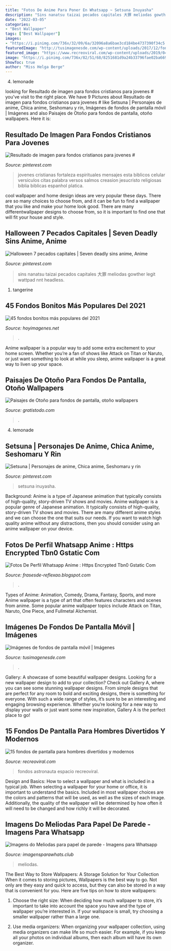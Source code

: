 ```yaml
---
title: "Fotos De Anime Para Poner En Whatsapp ~ Setsuna Inuyasha"
description: "Sins nanatsu taizai pecados capitales 大罪 meliodas gowther legit wattpad nnt headless"
date: "2022-03-05"
categories:
- "Best Wallpaper"
tags: ["Best Wallpaper"]
images:
- "https://i.pinimg.com/736x/32/09/6a/32096a8a6bae3cd184be4737390f34c5.jpg"
featuredImage: "http://tusimagenesde.com/wp-content/uploads/2017/12/fondos-de-pantalla-movil-2.jpg"
featured_image: "https://www.recreoviral.com/wp-content/uploads/2019/04/Fondo-de-pantalla-para-hombres-05-recreoviral-350x700.jpg"
image: "https://i.pinimg.com/736x/82/51/68/8251681d9a24b33796fae02ba669117a.jpg"
ShowToc: true
author: "Miss Helga Berge"
---
```



4. lemonade 

	

		
looking for Resultado de imagen para fondos cristianos para jovenes # you've visit to the right place. We have 9 Pictures about Resultado de imagen para fondos cristianos para jovenes # like Setsuna | Personajes de anime, Chica anime, Seshomaru y rin, Imágenes de fondos de pantalla móvil | Imágenes and also Paisajes de Otoño para fondos de pantalla, otoño wallpapers. Here it is:
		
    
## Resultado De Imagen Para Fondos Cristianos Para Jovenes #

<img loading=lazy src="https://i.pinimg.com/736x/0e/58/34/0e583469ecc865918a1bb82dc82d3f82.jpg" onerror="this.onerror=null;this.src='https://tse2.mm.bing.net/th?id=OIP.h6CnYN81qt_qrfWCQV-J2wAAAA&amp;pid=15.1';" alt="Resultado de imagen para fondos cristianos para jovenes #">

_Source: pinterest.com_

>jovenes cristianas fortaleza espirituales mensajes esta biblicos celular versiculos citas palabra versos salmos creasion jesucristo religiosas biblia biblicas espanhol platica. 

	

cool wallpaper and home design ideas are very popular these days. There are so many choices to choose from, and it can be fun to find a wallpaper that you like and make your home look good. There are many differentwallpaper designs to choose from, so it is important to find one that will fit your house and style.

    
## Halloween 7 Pecados Capitales | Seven Deadly Sins Anime, Anime

<img loading=lazy src="https://i.pinimg.com/736x/32/09/6a/32096a8a6bae3cd184be4737390f34c5.jpg" onerror="this.onerror=null;this.src='https://tse4.mm.bing.net/th?id=OIP.u2eXAv2Aq6yMl_qe6ltObwHaNK&amp;pid=15.1';" alt="Halloween 7 pecados capitales | Seven deadly sins anime, Anime">

_Source: pinterest.com_

>sins nanatsu taizai pecados capitales 大罪 meliodas gowther legit wattpad nnt headless. 

	

1. tangerine 

    
## 45 Fondos Bonitos Más Populares Del 2021

<img loading=lazy src="https://hoyimagenes.net/wp-content/uploads/2016/12/Fondos-para-Whatsapp-otoño-en-japon.jpg" onerror="this.onerror=null;this.src='https://tse3.mm.bing.net/th?id=OIP._Q8wzYGPxK_czlyoJThYFQHaLH&amp;pid=15.1';" alt="45 fondos bonitos más populares del 2021">

_Source: hoyimagenes.net_

>. 

	

Anime wallpaper is a popular way to add some extra excitement to your home screen. Whether you’re a fan of shows like Attack on Titan or Naruto, or just want something to look at while you sleep, anime wallpaper is a great way to liven up your space.

    
## Paisajes De Otoño Para Fondos De Pantalla, Otoño Wallpapers

<img loading=lazy src="http://www.gratistodo.com/wp-content/uploads/2016/10/otoño-naturaleza-fondos-800x500.jpg" onerror="this.onerror=null;this.src='https://tse1.mm.bing.net/th?id=OIP.hlX_lv_AsbGWoYKGhOtMsAHaEo&amp;pid=15.1';" alt="Paisajes de Otoño para fondos de pantalla, otoño wallpapers">

_Source: gratistodo.com_

>. 

	

4. lemonade 

    
## Setsuna | Personajes De Anime, Chica Anime, Seshomaru Y Rin

<img loading=lazy src="https://i.pinimg.com/736x/82/51/68/8251681d9a24b33796fae02ba669117a.jpg" onerror="this.onerror=null;this.src='https://tse2.mm.bing.net/th?id=OIP.ouUJ_MFyz9NJVBDvZPxKTAHaMW&amp;pid=15.1';" alt="Setsuna | Personajes de anime, Chica anime, Seshomaru y rin">

_Source: pinterest.com_

>setsuna inuyasha. 

	

Background: Anime is a type of Japanese animation that typically consists of high-quality, story-driven TV shows and movies.
Anime wallpaper is a popular genre of Japanese animation. It typically consists of high-quality, story-driven TV shows and movies. There are many different anime styles and we can choose the one that suits our needs. If you want to watch high quality anime without any distractions, then you should consider using an anime wallpaper on your device.

    
## Fotos De Perfil Whatsapp Anime : Https Encrypted Tbn0 Gstatic Com

<img loading=lazy src="https://www.parawspp.site/wp-content/uploads/2020/12/IMG-20201114-WA0113.jpg" onerror="this.onerror=null;this.src='https://tse4.mm.bing.net/th?id=OIP.B1scJ6EX_E10bN9eBbn7eAHaNK&amp;pid=15.1';" alt="Fotos De Perfil Whatsapp Anime : Https Encrypted Tbn0 Gstatic Com">

_Source: frasesde-reflexao.blogspot.com_

>. 

	

Types of Anime: Animation, Comedy, Drama, Fantasy, Sports, and more
Anime wallpaper is a type of art that often features characters and scenes from anime. Some popular anime wallpaper topics include Attack on Titan, Naruto, One Piece, and Fullmetal Alchemist.

    
## Imágenes De Fondos De Pantalla Móvil | Imágenes

<img loading=lazy src="http://tusimagenesde.com/wp-content/uploads/2017/12/fondos-de-pantalla-movil-2.jpg" onerror="this.onerror=null;this.src='https://tse1.mm.bing.net/th?id=OIP.jmue3WSX2crGOR5wx4K1TwHaNK&amp;pid=15.1';" alt="Imágenes de fondos de pantalla móvil | Imágenes">

_Source: tusimagenesde.com_

>. 

	

Gallery: A showcase of some beautiful wallpaper designs.
Looking for a new wallpaper design to add to your collection? Check out Gallery A, where you can see some stunning wallpaper designs. From simple designs that are perfect for any room to bold and exciting designs, there is something for everyone. With such a wide range of styles, it’s sure to be an interesting and engaging browsing experience. Whether you’re looking for a new way to display your walls or just want some new inspiration, Gallery A is the perfect place to go!





	
	
    
## 15 Fondos De Pantalla Para Hombres Divertidos Y Modernos

<img loading=lazy src="https://www.recreoviral.com/wp-content/uploads/2019/04/Fondo-de-pantalla-para-hombres-05-recreoviral-350x700.jpg" onerror="this.onerror=null;this.src='https://tse4.mm.bing.net/th?id=OIP.jPhJoKciPYfbduNZppRJRwAAAA&amp;pid=15.1';" alt="15 fondos de pantalla para hombres divertidos y modernos">

_Source: recreoviral.com_

>fondos astronauta espacio recreoviral. 

	

Design and Basics: How to select a wallpaper and what is included in a typical job.
When selecting a wallpaper for your home or office, it is important to understand the basics. Included in most wallpaper choices are the colors and patterns that will be used, as well as the sizes of each image. Additionally, the quality of the wallpaper will be determined by how often it will need to be changed and how richly it will be decorated.

    
## Imagens Do Meliodas Para Papel De Parede - Imagens Para Whatsapp

<img loading=lazy src="https://www.imagensparawhats.club/wp-content/uploads/2019/11/imagens-do-meliodas-9.jpg" onerror="this.onerror=null;this.src='https://tse4.mm.bing.net/th?id=OIP.EtFky9J77lAEbWbAGGr_rQHaKI&amp;pid=15.1';" alt="Imagens do Meliodas para papel de parede - Imagens para Whatsapp">

_Source: imagensparawhats.club_

>meliodas. 

	

The Best Way to Store Wallpapers: A Storage Solution for Your Collection
When it comes to storing pictures, Wallpapers is the best way to go. Not only are they easy and quick to access, but they can also be stored in a way that is convenient for you. Here are five tips on how to store wallpapers:
1) Choose the right size: When deciding how much wallpaper to store, it’s important to take into account the space you have and the type of wallpaper you’re interested in. If your wallspace is small, try choosing a smaller wallpaper rather than a large one.

2) Use media organizers: When organizing your wallpaper collection, using media organizers can make life so much easier. For example, if you keep all your photos on individual albums, then each album will have its own organizer.

